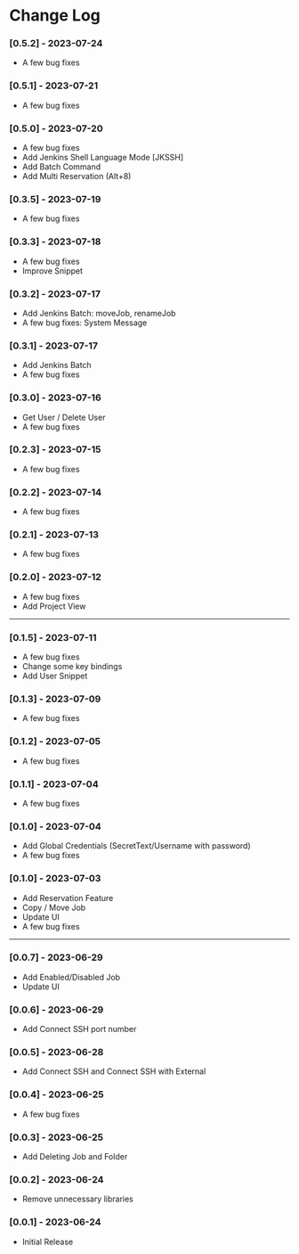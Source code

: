 # Change Log

### [0.5.2] - 2023-07-24

- A few bug fixes

### [0.5.1] - 2023-07-21

- A few bug fixes

### [0.5.0] - 2023-07-20

- A few bug fixes
- Add Jenkins Shell Language Mode [JKSSH]
- Add Batch Command
- Add Multi Reservation (Alt+8)

### [0.3.5] - 2023-07-19

- A few bug fixes

### [0.3.3] - 2023-07-18

- A few bug fixes
- Improve Snippet

### [0.3.2] - 2023-07-17

- Add Jenkins Batch: moveJob, renameJob
- A few bug fixes: System Message

### [0.3.1] - 2023-07-17

- Add Jenkins Batch
- A few bug fixes

### [0.3.0] - 2023-07-16

- Get User / Delete User
- A few bug fixes

### [0.2.3] - 2023-07-15

- A few bug fixes

### [0.2.2] - 2023-07-14

- A few bug fixes

### [0.2.1] - 2023-07-13

- A few bug fixes

### [0.2.0] - 2023-07-12

- A few bug fixes
- Add Project View

---

### [0.1.5] - 2023-07-11

- A few bug fixes
- Change some key bindings
- Add User Snippet

### [0.1.3] - 2023-07-09

- A few bug fixes

### [0.1.2] - 2023-07-05

- A few bug fixes

### [0.1.1] - 2023-07-04

- A few bug fixes

### [0.1.0] - 2023-07-04

- Add Global Credentials (SecretText/Username with password)
- A few bug fixes

### [0.1.0] - 2023-07-03

- Add Reservation Feature
- Copy / Move Job
- Update UI
- A few bug fixes

---

### [0.0.7] - 2023-06-29

- Add Enabled/Disabled Job
- Update UI

### [0.0.6] - 2023-06-29

- Add Connect SSH port number

### [0.0.5] - 2023-06-28

- Add Connect SSH and Connect SSH with External

### [0.0.4] - 2023-06-25

- A few bug fixes

### [0.0.3] - 2023-06-25

- Add Deleting Job and Folder

### [0.0.2] - 2023-06-24

- Remove unnecessary libraries

### [0.0.1] - 2023-06-24

- Initial Release
